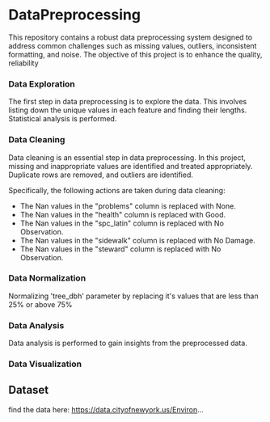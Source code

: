 # DataPreprocessing
This repository contains a robust data preprocessing system designed to address common challenges such as missing values, outliers, inconsistent formatting, and noise. The objective of this project is to enhance the quality, reliability

### Data Exploration

The first step in data preprocessing is to explore the data. This involves listing down the unique values in each feature and finding their lengths. Statistical analysis is performed.


### Data Cleaning

Data cleaning is an essential step in data preprocessing. In this project, missing and inappropriate values are identified and treated appropriately. Duplicate rows are removed, and outliers are identified.

Specifically, the following actions are taken during data cleaning:

- The Nan values in the "problems" column is replaced with None.
- The Nan values in the "health" column is replaced with Good.
- The Nan values in the "spc_latin" column is replaced with No Observation.
- The Nan values in the "sidewalk" column is replaced with No Damage.
- The Nan values in the "steward" column is replaced with No Observation.

### Data Normalization
Normalizing 'tree_dbh' parameter by replacing it's values that are less than 25% or above 75% 

### Data Analysis  
Data analysis is performed to gain insights from the preprocessed data.

### Data Visualization

## Dataset

find the data here: https://data.cityofnewyork.us/Environ...
